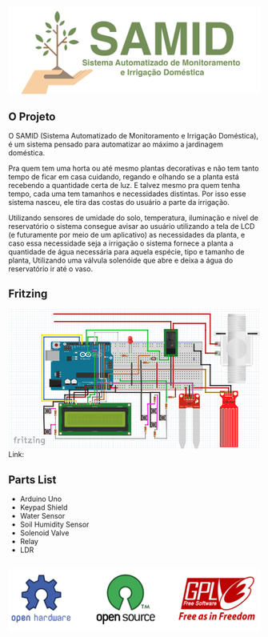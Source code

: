 ![alt tag](https://raw.githubusercontent.com/danfragoso/SAMID/master/images/logo.png)

## O Projeto

O SAMID (Sistema Automatizado de Monitoramento e Irrigação Doméstica), é um sistema pensado para automatizar ao máximo a jardinagem doméstica.

Pra quem tem uma horta ou até mesmo plantas decorativas e não tem tanto tempo de ficar em casa cuidando, regando e olhando se a planta está recebendo a quantidade certa de luz. E talvez mesmo pra quem tenha tempo, cada uma tem tamanhos e necessidades distintas. Por isso esse sistema nasceu, ele tira das costas do usuário a parte da irrigação.

Utilizando  sensores de umidade do solo, temperatura, iluminação e nível de reservatório o sistema consegue avisar ao usuário utilizando a tela de LCD (e futuramente por meio de um aplicativo) as necessidades da planta, e caso essa necessidade seja a irrigação o sistema fornece a planta a quantidade de água necessária para aquela espécie, tipo e tamanho de planta, Utilizando uma válvula solenóide que abre e deixa a água do reservatório ir até o vaso.


## Fritzing

![alt tag](https://raw.githubusercontent.com/danfragoso/SAMID/master/images/fritzing.png)
Link:

## Parts List

* Arduino Uno
* Keypad Shield
* Water Sensor
* Soil Humidity Sensor
* Solenoid Valve
* Relay
* LDR


##
![alt tag](https://raw.githubusercontent.com/danfragoso/SAMID/master/images/opensource.png)
